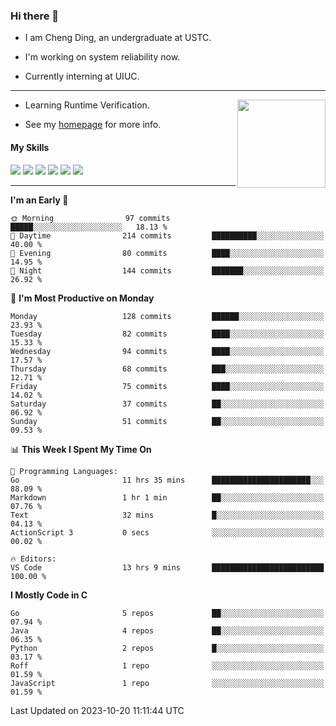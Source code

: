 ### Hi there 👋

* I am Cheng Ding, an undergraduate at USTC.
  
* I'm working on system reliability now.

* Currently interning at UIUC.

---

<img align="right" height="141" src="https://stats-of-repos-onds.vercel.app/api?username=IrisesD&theme=tokyonight&show_icons=true&count_private=true">

-  Learning Runtime Verification.

-  See my [homepage](https://irisesd.github.io) for more info.

#### My Skills

![](https://img.shields.io/badge/C++-65318e?logo=cplusplus&logoColor=fff)
![](https://img.shields.io/badge/Python-3e74a2?logo=python&logoColor=fff)
![](https://img.shields.io/badge/C-5654a2?logo=c&logoColor=fff)
![](https://img.shields.io/badge/Go-00aaff?logo=go&logoColor=fff)
![](https://img.shields.io/badge/Docker-0088ff?logo=docker&logoColor=fff)
![](https://img.shields.io/badge/Apache-D22128?logo=apache&logoColor=fff)

---
<!--START_SECTION:waka-->
**I'm an Early 🐤** 

```text
🌞 Morning                97 commits          █████░░░░░░░░░░░░░░░░░░░░   18.13 % 
🌆 Daytime                214 commits         ██████████░░░░░░░░░░░░░░░   40.00 % 
🌃 Evening                80 commits          ████░░░░░░░░░░░░░░░░░░░░░   14.95 % 
🌙 Night                  144 commits         ███████░░░░░░░░░░░░░░░░░░   26.92 % 
```
📅 **I'm Most Productive on Monday** 

```text
Monday                   128 commits         ██████░░░░░░░░░░░░░░░░░░░   23.93 % 
Tuesday                  82 commits          ████░░░░░░░░░░░░░░░░░░░░░   15.33 % 
Wednesday                94 commits          ████░░░░░░░░░░░░░░░░░░░░░   17.57 % 
Thursday                 68 commits          ███░░░░░░░░░░░░░░░░░░░░░░   12.71 % 
Friday                   75 commits          ████░░░░░░░░░░░░░░░░░░░░░   14.02 % 
Saturday                 37 commits          ██░░░░░░░░░░░░░░░░░░░░░░░   06.92 % 
Sunday                   51 commits          ██░░░░░░░░░░░░░░░░░░░░░░░   09.53 % 
```


📊 **This Week I Spent My Time On** 

```text
💬 Programming Languages: 
Go                       11 hrs 35 mins      ██████████████████████░░░   88.09 % 
Markdown                 1 hr 1 min          ██░░░░░░░░░░░░░░░░░░░░░░░   07.76 % 
Text                     32 mins             █░░░░░░░░░░░░░░░░░░░░░░░░   04.13 % 
ActionScript 3           0 secs              ░░░░░░░░░░░░░░░░░░░░░░░░░   00.02 % 

🔥 Editors: 
VS Code                  13 hrs 9 mins       █████████████████████████   100.00 % 
```

**I Mostly Code in C** 

```text
Go                       5 repos             ██░░░░░░░░░░░░░░░░░░░░░░░   07.94 % 
Java                     4 repos             ██░░░░░░░░░░░░░░░░░░░░░░░   06.35 % 
Python                   2 repos             █░░░░░░░░░░░░░░░░░░░░░░░░   03.17 % 
Roff                     1 repo              ░░░░░░░░░░░░░░░░░░░░░░░░░   01.59 % 
JavaScript               1 repo              ░░░░░░░░░░░░░░░░░░░░░░░░░   01.59 % 
```




 Last Updated on 2023-10-20 11:11:44 UTC
<!--END_SECTION:waka-->
